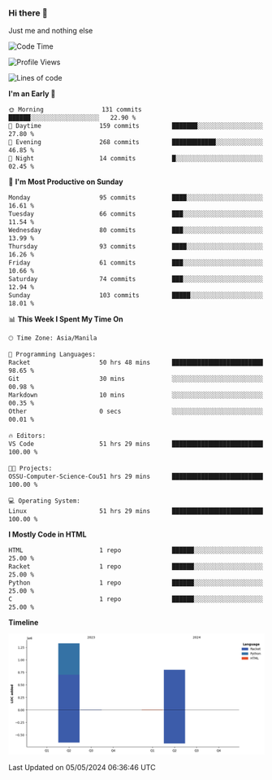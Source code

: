 ### Hi there 👋

Just me and nothing else


<!--START_SECTION:waka-->
![Code Time](http://img.shields.io/badge/Code%20Time-231%20hrs%2056%20mins-blue)

![Profile Views](http://img.shields.io/badge/Profile%20Views-9-blue)

![Lines of code](https://img.shields.io/badge/From%20Hello%20World%20I%27ve%20Written-2.1%20million%20lines%20of%20code-blue)

**I'm an Early 🐤** 

```text
🌞 Morning                131 commits         ██████░░░░░░░░░░░░░░░░░░░   22.90 % 
🌆 Daytime                159 commits         ███████░░░░░░░░░░░░░░░░░░   27.80 % 
🌃 Evening                268 commits         ████████████░░░░░░░░░░░░░   46.85 % 
🌙 Night                  14 commits          █░░░░░░░░░░░░░░░░░░░░░░░░   02.45 % 
```
📅 **I'm Most Productive on Sunday** 

```text
Monday                   95 commits          ████░░░░░░░░░░░░░░░░░░░░░   16.61 % 
Tuesday                  66 commits          ███░░░░░░░░░░░░░░░░░░░░░░   11.54 % 
Wednesday                80 commits          ███░░░░░░░░░░░░░░░░░░░░░░   13.99 % 
Thursday                 93 commits          ████░░░░░░░░░░░░░░░░░░░░░   16.26 % 
Friday                   61 commits          ███░░░░░░░░░░░░░░░░░░░░░░   10.66 % 
Saturday                 74 commits          ███░░░░░░░░░░░░░░░░░░░░░░   12.94 % 
Sunday                   103 commits         █████░░░░░░░░░░░░░░░░░░░░   18.01 % 
```


📊 **This Week I Spent My Time On** 

```text
🕑︎ Time Zone: Asia/Manila

💬 Programming Languages: 
Racket                   50 hrs 48 mins      █████████████████████████   98.65 % 
Git                      30 mins             ░░░░░░░░░░░░░░░░░░░░░░░░░   00.98 % 
Markdown                 10 mins             ░░░░░░░░░░░░░░░░░░░░░░░░░   00.35 % 
Other                    0 secs              ░░░░░░░░░░░░░░░░░░░░░░░░░   00.01 % 

🔥 Editors: 
VS Code                  51 hrs 29 mins      █████████████████████████   100.00 % 

🐱‍💻 Projects: 
OSSU-Computer-Science-Cou51 hrs 29 mins      █████████████████████████   100.00 % 

💻 Operating System: 
Linux                    51 hrs 29 mins      █████████████████████████   100.00 % 
```

**I Mostly Code in HTML** 

```text
HTML                     1 repo              ██████░░░░░░░░░░░░░░░░░░░   25.00 % 
Racket                   1 repo              ██████░░░░░░░░░░░░░░░░░░░   25.00 % 
Python                   1 repo              ██████░░░░░░░░░░░░░░░░░░░   25.00 % 
C                        1 repo              ██████░░░░░░░░░░░░░░░░░░░   25.00 % 
```



**Timeline**

![Lines of Code chart](https://raw.githubusercontent.com/brutist/brutist/main/assets/bar_graph.png)


 Last Updated on 05/05/2024 06:36:46 UTC
<!--END_SECTION:waka-->
